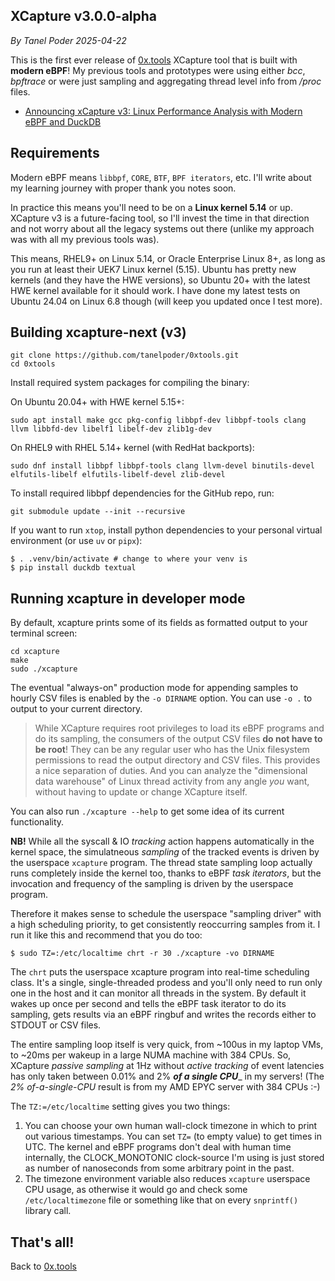 ## XCapture v3.0.0-alpha
_By Tanel Poder_
_2025-04-22_

This is the first ever release of [0x.tools](https://0x.tools) XCapture tool that is built with **modern eBPF**! My previous tools and prototypes were using either _bcc_, _bpftrace_ or were just sampling and aggregating thread level info from _/proc_ files.

* [Announcing xCapture v3: Linux Performance Analysis with Modern eBPF and DuckDB](https://tanelpoder.com/posts/xcapture-v3-alpha-ebpf-performance-analysis-with-duckdb/)

## Requirements

Modern eBPF means `libbpf`, `CORE`, `BTF`, `BPF iterators`, etc. I'll write about my learning journey with proper thank you notes soon.

In practice this means you'll need to be on a **Linux kernel 5.14** or up. XCapture v3 is a future-facing tool, so I'll invest the time in that direction and not worry about all the legacy systems out there (unlike my approach was with all my previous tools was).

This means, RHEL9+ on Linux 5.14, or Oracle Enterprise Linux 8+, as long as you run at least their UEK7 Linux kernel (5.15). Ubuntu has pretty new kernels (and they have the HWE versions), so Ubuntu 20+ with the latest HWE kernel available for it should work. I have done my latest tests on Ubuntu 24.04 on Linux 6.8 though (will keep you updated once I test more).

## Building xcapture-next (v3)

```
git clone https://github.com/tanelpoder/0xtools.git
cd 0xtools
```

Install required system packages for compiling the binary:

On Ubuntu 20.04+ with HWE kernel 5.15+:

```
sudo apt install make gcc pkg-config libbpf-dev libbpf-tools clang llvm libbfd-dev libelf1 libelf-dev zlib1g-dev
```

On RHEL9 with RHEL 5.14+ kernel (with RedHat backports):

```
sudo dnf install libbpf libbpf-tools clang llvm-devel binutils-devel elfutils-libelf elfutils-libelf-devel zlib-devel
```

To install required libbpf dependencies for the GitHub repo, run:

```
git submodule update --init --recursive
```

If you want to run `xtop`, install python dependencies to your personal virtual environment (or use `uv` or `pipx`):

```
$ . .venv/bin/activate # change to where your venv is
$ pip install duckdb textual
```

## Running xcapture in developer mode

By default, xcapture prints some of its fields as formatted output to your terminal screen:


```
cd xcapture
make
sudo ./xcapture
```

The eventual "always-on" production mode for appending samples to hourly CSV files is enabled by the `-o DIRNAME` option. You can use `-o .` to output to your current directory.

> While XCapture requires root privileges to load its eBPF programs and do its sampling, the consumers of the output CSV files **do not have to be root**! They can be any regular user who has the Unix filesystem permissions to read the output directory and CSV files. This provides a nice separation of duties. And you can analyze the "dimensional data warehouse" of Linux thread activity from any angle _you_ want, without having to update or change XCapture itself.

You can also run `./xcapture --help` to get some idea of its current functionality.

**NB!** While all the syscall & IO _tracking_ action happens automatically in the kernel space, the simulatneous _sampling_ of the tracked events is driven by the userspace `xcapture` program. The thread state sampling loop actually runs completely inside the kernel too, thanks to eBPF _task iterators_, but the invocation and frequency of the sampling is driven by the userspace program.

Therefore it makes sense to schedule the userspace "sampling driver" with a high scheduling priority, to get consistently reoccurring samples from it. I run it like this and recommend that you do too:

```
$ sudo TZ=:/etc/localtime chrt -r 30 ./xcapture -vo DIRNAME
```

The `chrt` puts the userspace xcapture program into real-time scheduling class. It's a single, single-threaded prodess and you'll only need to run only one in the host and it can monitor all threads in the system. By default it wakes up once per second and tells the eBPF task iterator to do its sampling, gets results via an eBPF ringbuf and writes the records either to STDOUT or CSV files.

The entire sampling loop itself is very quick, from ~100us in my laptop VMs, to ~20ms per wakeup in a large NUMA machine with 384 CPUs. So, XCapture _passive sampling_ at 1Hz without _active tracking_ of event latencies has only taken between 0.01% and 2% _**of a single CPU**__ in my servers! (The _2% of-a-single-CPU_ result is from my AMD EPYC server with 384 CPUs :-)

The `TZ:=/etc/localtime` setting gives you two things:

1) You can choose your own human wall-clock timezone in which to print out various timestamps. You can set `TZ=` (to empty value) to get times in UTC. The kernel and eBPF programs don't deal with human time internally, the CLOCK\_MONOTONIC clock-source I'm using is just stored as number of nanoseconds from some arbitrary point in the past.
2) The timezone environment variable also reduces `xcapture` userspace CPU usage, as otherwise it would go and check some `/etc/localtimezone` file or something like that on every `snprintf()` library call.


## That's all!

Back to [0x.tools](https://0x.tools)

